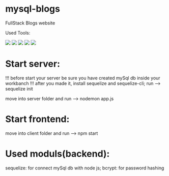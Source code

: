 # mysql-blogs
FullStack Blogs website

Used Tools:

<img src="https://img.shields.io/badge/react-%2361DAFB.svg?&style=for-the-badge&logo=react&logoColor=black" />
<img src="https://img.shields.io/badge/nodemon-%2376D04B.svg?&style=for-the-badge&logo=nodemon&logoColor=black" />
<img src="https://img.shields.io/badge/node.js-%23339933.svg?&style=for-the-badge&logo=node.js&logoColor=white" />
<img src="https://img.shields.io/badge/express-%23000000.svg?&style=for-the-badge&logo=express&logoColor=white" />
<img src="https://img.shields.io/badge/mysql-%234479A1.svg?&style=for-the-badge&logo=mysql&logoColor=white" />

# Start server: 
!!! before start your server be sure you have created mySql db inside your workbanch
!!! after you made it, install sequelize and sequelize-cli; run --> sequelize init

move into server folder and run --> nodemon app.js

# Start frontend:
move into client folder and run --> npm start

# Used moduls(backend):
sequelize: for connect mySql db with node js;
bcrypt: for password hashing


